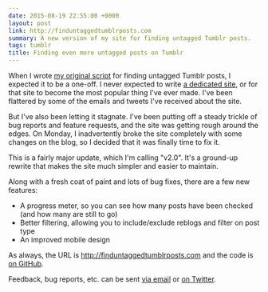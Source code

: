 ```yaml
---
date: 2015-08-19 22:55:00 +0000
layout: post
link: http://finduntaggedtumblrposts.com
summary: A new version of my site for finding untagged Tumblr posts.
tags: tumblr
title: Finding even more untagged posts on Tumblr
---
```


When I wrote [my original script](/2013/08/untagged-tumblr-posts/) for finding untagged Tumblr posts, I expected it to be a one-off. I never expected to write [a dedicated site](/2014/06/untagged-tumblr-posts-redux/), or for that site to become the most popular thing I've ever made. I've been flattered by some of the emails and tweets I've received about the site.

But I've also been letting it stagnate. I've been putting off a steady trickle of bug reports and feature requests, and the site was getting rough around the edges. On Monday, I inadvertently broke the site completely with some changes on the blog, so I decided that it was finally time to fix it.

This is a fairly major update, which I'm calling "v2.0". It's a ground-up rewrite that makes the site much simpler and easier to maintain.

Along with a fresh coat of paint and lots of bug fixes, there are a few new features:

* A progress meter, so you can see how many posts have been checked (and how many are still to go)
* Better filtering, allowing you to include/exclude reblogs and filter on post type
* An improved mobile design

As always, the URL is <http://finduntaggedtumblrposts.com> and the code is [on GitHub](https://github.com/alexwlchan/untagged-tumblr-posts).

Feedback, bug reports, etc. can be sent <a href="mailto:alex@alexwlchan.net">via email</a> or <a href="http://twitter.com/alexwlchan">on Twitter</a>.
